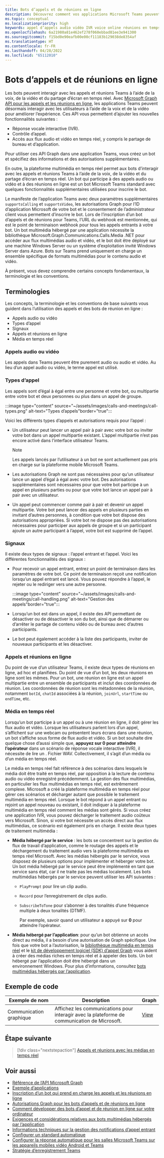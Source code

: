 ```yaml
---
title: Bots d’appels et de réunions en ligne
description: Découvrez comment vos applications Microsoft Teams peuvent interagir avec les utilisateurs à l’aide de la voix et de la vidéo à l’aide d’API Microsoft Graph pour les appels et les réunions en ligne, et en savoir plus sur les flux multimédias en temps réel
ms.topic: conceptual
ms.localizationpriority: high
keywords: appel d’appels audio vidéo IVR voice online réunions en temps réel flux multimédia bot
ms.openlocfilehash: 6a21980a81e462ef278f060ebbad81ee3e941300
ms.sourcegitcommit: f15bd0e90eafb00e00cf11183b129038de8354af
ms.translationtype: HT
ms.contentlocale: fr-FR
ms.lasthandoff: 04/28/2022
ms.locfileid: "65112010"
---
```

# <a name="calls-and-online-meetings-bots"></a>Bots d’appels et de réunions en ligne

Les bots peuvent interagir avec les appels et réunions Teams à l’aide de la voix, de la vidéo et du partage d’écran en temps réel. Avec [Microsoft Graph API pour les appels et les réunions en ligne](/graph/api/resources/communications-api-overview?view=graph-rest-beta&preserve-view=true), les applications Teams peuvent désormais interagir avec les utilisateurs à l’aide de la voix et de la vidéo pour améliorer l’expérience. Ces API vous permettent d’ajouter les nouvelles fonctionnalités suivantes :

* Réponse vocale interactive (IVR).
* Contrôle d’appel.
* Accès aux flux audio et vidéo en temps réel, y compris le partage de bureau et d’application.

Pour utiliser ces API Graph dans une application Teams, vous créez un bot et spécifiez des informations et des autorisations supplémentaires.

En outre, la plateforme multimédia en temps réel permet aux bots d’interagir avec les appels et réunions Teams à l’aide de la voix, de la vidéo et du partage d’écran en temps réel. Un bot qui participe à des appels audio ou vidéo et à des réunions en ligne est un bot Microsoft Teams standard avec quelques fonctionnalités supplémentaires utilisées pour inscrire le bot.

Le manifeste de l’application Teams avec deux paramètres supplémentaires `supportsCalling` et `supportsVideo`, les autorisations Graph pour l’ID d’application Microsoft de votre bot et le consentement de l’administrateur client vous permettent d’inscrire le bot. Lors de l’inscription d’un bot d’appels et de réunions pour Teams, l’URL du webhook est mentionnée, qui est le point de terminaison webhook pour tous les appels entrants à votre bot. Un bot multimédia hébergé par une application nécessite la bibliothèque Microsoft.Graph.Communications.Calls.Media .NET pour accéder aux flux multimédias audio et vidéo, et le bot doit être déployé sur une machine Windows Server ou un système d’exploitation invité Windows Server dans Azure. Bots sur Teams prend uniquement en charge un ensemble spécifique de formats multimédias pour le contenu audio et vidéo.

À présent, vous devez comprendre certains concepts fondamentaux, la terminologie et les conventions.

## <a name="terminologies"></a>Terminologies

Les concepts, la terminologie et les conventions de base suivants vous guident dans l’utilisation des appels et des bots de réunion en ligne :

* Appels audio ou vidéo
* Types d’appel
* Signaux
* Appels et réunions en ligne
* Média en temps réel

### <a name="audio-or-video-calls"></a>Appels audio ou vidéo

Les appels dans Teams peuvent être purement audio ou audio et vidéo. Au lieu d’un appel audio ou vidéo, le terme appel est utilisé.

### <a name="call-types"></a>Types d’appel

Les appels sont d’égal à égal entre une personne et votre bot, ou multipartie entre votre bot et deux personnes ou plus dans un appel de groupe.

:::image type="content" source="~/assets/images/calls-and-meetings/call-types.png" alt-text="Types d’appels"border="true":::

Voici les différents types d’appels et autorisations requis pour l’appel :

* Un utilisateur peut lancer un appel pair à pair avec votre bot ou inviter votre bot dans un appel multipartie existant. L’appel multipartie n’est pas encore activé dans l’interface utilisateur Teams.

    > [!NOTE]
    > Les appels lancés par l’utilisateur à un bot ne sont actuellement pas pris en charge sur la plateforme mobile Microsoft Teams.

* Les autorisations Graph ne sont pas nécessaires pour qu’un utilisateur lance un appel d’égal à égal avec votre bot. Des autorisations supplémentaires sont nécessaires pour que votre bot participe à un appel en plusieurs parties ou pour que votre bot lance un appel pair à pair avec un utilisateur.
* Un appel peut commencer comme pair à pair et devenir un appel multipartie. Votre bot peut lancer des appels en plusieurs parties en invitant d’autres personnes, à condition que votre bot dispose des autorisations appropriées. Si votre bot ne dispose pas des autorisations nécessaires pour participer aux appels de groupe et si un participant ajoute un autre participant à l’appel, votre bot est supprimé de l’appel.

### <a name="signals"></a>Signaux

Il existe deux types de signaux : l’appel entrant et l’appel. Voici les différentes fonctionnalités des signaux :

* Pour recevoir un appel entrant, entrez un point de terminaison dans les paramètres de votre bot. Ce point de terminaison reçoit une notification lorsqu’un appel entrant est lancé. Vous pouvez répondre à l’appel, le rejeter ou le rediriger vers une autre personne.

     :::image type="content" source="~/assets/images/calls-and-meetings/call-handling.png" alt-text="Gestion des appels"border="true":::

* Lorsqu’un bot est dans un appel, il existe des API permettant de désactiver ou de désactiver le son du bot, ainsi que de démarrer ou d’arrêter le partage de contenu vidéo ou de bureau avec d’autres participants.
* Le bot peut également accéder à la liste des participants, inviter de nouveaux participants et les désactiver.

### <a name="calls-and-online-meetings"></a>Appels et réunions en ligne

Du point de vue d’un utilisateur Teams, il existe deux types de réunions en ligne, ad hoc et planifiées. Du point de vue d’un bot, les deux réunions en ligne sont les mêmes. Pour un bot, une réunion en ligne est un appel multipartie entre un ensemble de participants et inclut des coordonnées de réunion. Les coordonnées de réunion sont les métadonnées de la réunion, notamment `botId`, `chatId` associées à la réunion, `joinUrl`, `startTime` ou `endTime`, etc.

### <a name="real-time-media"></a>Média en temps réel

Lorsqu’un bot participe à un appel ou à une réunion en ligne, il doit gérer les flux audio et vidéo. Lorsque les utilisateurs parlent lors d’un appel, s’affichent sur une webcam ou présentent leurs écrans dans une réunion, un bot s’affiche sous forme de flux audio et vidéo. Si un bot souhaite dire quelque chose d’aussi simple que, **appuyez sur 0 pour atteindre l’opérateur** dans un scénario de réponse vocale interactive (IVR), il nécessite de lire un . Fichier WAV. Collectivement, il s’agit d’un média ou d’un média en temps réel.

Le média en temps réel fait référence à des scénarios dans lesquels le média doit être traité en temps réel, par opposition à la lecture de contenu audio ou vidéo enregistré précédemment. La gestion des flux multimédias, en particulier les flux multimédias en temps réel, est extrêmement complexe. Microsoft a créé la plateforme multimédia en temps réel pour gérer ces scénarios et décharger autant que possible le traitement multimédia en temps réel. Lorsque le bot répond à un appel entrant ou rejoint un appel nouveau ou existant, il doit indiquer à la plateforme multimédia en temps réel comment les médias sont gérés. Si vous créez une application IVR, vous pouvez décharger le traitement audio coûteux vers Microsoft. Sinon, si votre bot nécessite un accès direct aux flux multimédias, ce scénario est également pris en charge. Il existe deux types de traitement multimédia :

* **Média hébergé par le service** : les bots se concentrent sur la gestion du flux de travail d’application, comme le routage des appels et le déchargement du traitement audio vers la plateforme multimédia en temps réel Microsoft. Avec les médias hébergés par le service, vous disposez de plusieurs options pour implémenter et héberger votre bot. Un bot média hébergé par le service peut être implémenté en tant que service sans état, car il ne traite pas les médias localement. Les bots multimédias hébergés par le service peuvent utiliser les API suivantes :

  * `PlayPrompt` pour lire un clip audio.
  * `Record` pour l’enregistrement de clips audio.
  * `SubscribeToTone` pour s’abonner à des tonalités d’une fréquence multiple à deux tonalités (DTMF).

    Par exemple, savoir quand un utilisateur a appuyé sur **0** pour atteindre l’opérateur.

* **Média hébergé par l’application**: pour qu’un bot obtienne un accès direct au média, il a besoin d’une autorisation de Graph spécifique. Une fois que votre bot a l’autorisation, la [bibliothèque multimédia en temps réel](https://www.nuget.org/packages/Microsoft.Graph.Communications.Calls.Media/) et le [kit de développement logiciel (SDK) d’appel Graph](https://microsoftgraph.github.io/microsoft-graph-comms-samples/docs/articles/index.html#graph-calling-sdk-and-stateful-client-builder) vous aident à créer des médias riches en temps réel et à appeler des bots. Un bot hébergé par l’application doit être hébergé dans un environnement Windows. Pour plus d’informations, consultez [bots multimédias hébergés par l’application](./requirements-considerations-application-hosted-media-bots.md).

## <a name="code-sample"></a>Exemple de code

| **Exemple de nom** | **Description** | **Graph** |
|---------------|----------|--------|
| Communication graphique | Affichez les communications pour interagir avec la plateforme de communication de Microsoft. | [View](https://github.com/microsoftgraph/microsoft-graph-comms-samples) |

## <a name="next-step"></a>Étape suivante

> [!div class="nextstepaction"]
> [Appels et réunions avec les médias en temps réel](~/bots/calls-and-meetings/real-time-media-concepts.md)

## <a name="see-also"></a>Voir aussi

* [Référence de l’API Microsoft Graph](/graph/api/resources/communications-api-overview?view=graph-rest-beta&preserve-view=true)
* [Exemple d’applications](https://github.com/microsoftgraph/microsoft-graph-comms-samples)
* [Inscription d’un bot qui prend en charge les appels et les réunions en ligne](./registering-calling-bot.md)
* [Autorisations Graph pour les bots d’appels et de réunions en ligne](./registering-calling-bot.md#add-graph-permissions)
* [Comment développer des bots d’appel et de réunion en ligne sur votre ordinateur](./debugging-local-testing-calling-meeting-bots.md)
* [Exigences et considérations relatives aux bots multimédias hébergés par l’application](./requirements-considerations-application-hosted-media-bots.md)
* [Informations techniques sur la gestion des notifications d’appel entrant](./call-notifications.md)
* [Configurer un standard automatique](/microsoftteams/create-a-phone-system-auto-attendant)
* [Configurer la réponse automatique pour les salles Microsoft Teams sur les appareils mobiles vidéo Android et Teams](/microsoftteams/set-up-auto-answer-on-teams-android)
* [Stratégie d’enregistrement Teams](/MicrosoftTeams/teams-recording-policy)